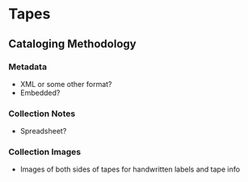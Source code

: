 # Tapes

## Cataloging Methodology

### Metadata
- XML or some other format?
- Embedded?

### Collection Notes
- Spreadsheet?

### Collection Images
- Images of both sides of tapes for handwritten labels and tape info
